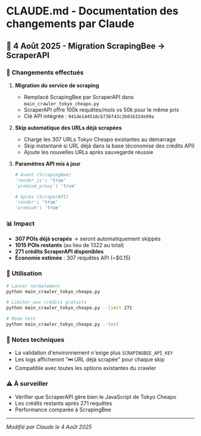 # CLAUDE.md - Documentation des changements par Claude

## 📅 4 Août 2025 - Migration ScrapingBee → ScraperAPI

### 🔄 Changements effectués

1. **Migration du service de scraping**
   - Remplacé ScrapingBee par ScraperAPI dans `main_crawler_tokyo_cheapo.py`
   - ScraperAPI offre 100k requêtes/mois vs 50k pour le même prix
   - Clé API intégrée : `941de144518cb736f43c2b01632de99a`

2. **Skip automatique des URLs déjà scrapées**
   - Charge les 307 URLs Tokyo Cheapo existantes au démarrage
   - Skip instantané si URL déjà dans la base (économise des crédits API)
   - Ajoute les nouvelles URLs après sauvegarde réussie

3. **Paramètres API mis à jour**
   ```python
   # Avant (ScrapingBee)
   'render_js': 'true'
   'premium_proxy': 'true'
   
   # Après (ScraperAPI)
   'render': 'true'
   'premium': 'true'
   ```

### 📊 Impact

- **307 POIs déjà scrapés** → seront automatiquement skippés
- **1015 POIs restants** (au lieu de 1322 au total)
- **271 crédits ScraperAPI disponibles**
- **Économie estimée** : 307 requêtes API (~$0.15)

### 🚀 Utilisation

```bash
# Lancer normalement
python main_crawler_tokyo_cheapo.py

# Limiter aux crédits gratuits
python main_crawler_tokyo_cheapo.py --limit 271

# Mode test
python main_crawler_tokyo_cheapo.py --test
```

### 📝 Notes techniques

- La validation d'environnement n'exige plus `SCRAPINGBEE_API_KEY`
- Les logs afficheront "⏭️ URL déjà scrapée" pour chaque skip
- Compatible avec toutes les options existantes du crawler

### ⚠️ À surveiller

- Vérifier que ScraperAPI gère bien le JavaScript de Tokyo Cheapo
- Les crédits restants après 271 requêtes
- Performance comparée à ScrapingBee

---
*Modifié par Claude le 4 Août 2025*